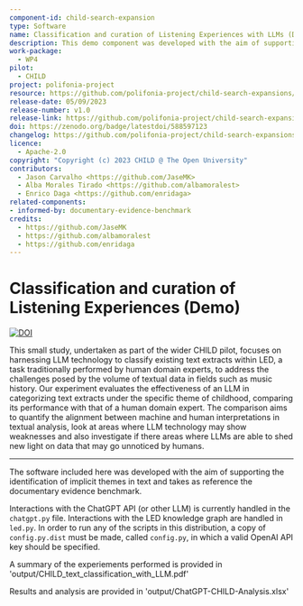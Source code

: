 ```yaml
---
component-id: child-search-expansion
type: Software
name: Classification and curation of Listening Experiences with LLMs (Demo)
description: This demo component was developed with the aim of supporting the identification of implicit themes (classification) and metadata (curation) in text. It takes as reference the documentary evidence benchmark
work-package: 
  - WP4
pilot:
  - CHILD
project: polifonia-project
resource: https://github.com/polifonia-project/child-search-expansions/
release-date: 05/09/2023
release-number: v1.0
release-link: https://github.com/polifonia-project/child-search-expansions/releases/tag/v0.1
doi: https://zenodo.org/badge/latestdoi/588597123
changelog: https://github.com/polifonia-project/child-search-expansions/releases/tag/v0.1
licence:
  - Apache-2.0
copyright: "Copyright (c) 2023 CHILD @ The Open University"
contributors:
  - Jason Carvalho <https://github.com/JaseMK>
  - Alba Morales Tirado <https://github.com/albamoralest>
  - Enrico Daga <https://github.com/enridaga>
related-components:
- informed-by: documentary-evidence-benchmark
credits:
  - https://github.com/JaseMK
  - https://github.com/albamoralest
  - https://github.com/enridaga
---
```


# Classification and curation of Listening Experiences (Demo)

[![DOI](https://zenodo.org/badge/DOI/10.5281/zenodo.8322490.svg)](https://doi.org/10.5281/zenodo.8322490)

This small study, undertaken as part of the wider CHILD pilot, focuses on harnessing LLM technology
to classify existing text extracts within LED, a task traditionally performed by human domain experts,
to address the challenges posed by the volume of textual data in fields such as music history.
Our experiment evaluates the effectiveness of an LLM in categorizing text extracts under the specific
theme of childhood, comparing its performance with that of a human domain expert. The comparison
aims to quantify the alignment between machine and human interpretations in textual analysis, look
at areas where LLM technology may show weaknesses and also investigate if there areas where LLMs
are able to shed new light on data that may go unnoticed by humans.

---

The software included here was developed with the aim of supporting the identification of 
implicit themes in text and takes as reference the documentary evidence benchmark.

Interactions with the ChatGPT API (or other LLM) is currently handled in 
the `chatgpt.py` file. Interactions with the LED knowledge graph are handled in `led.py`. In 
order to run any of the scripts in this distribution, a copy of `config.py.dist` must be 
made, called `config.py`, in which a valid OpenAI API key should be specified.

A summary of the experiements performed is provided in 'output/CHILD_text_classification_with_LLM.pdf'

Results and analysis are provided in 'output/ChatGPT-CHILD-Analysis.xlsx'

